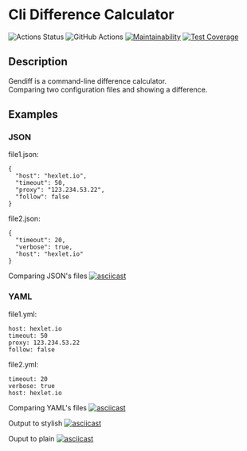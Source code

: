 # Cli Difference Calculator

<!-- ### Hexlet tests and linter status: -->
![Actions Status](https://github.com/Surtt/frontend-project-lvl2/workflows/hexlet-check/badge.svg)
![GitHub Actions](https://github.com/Surtt/Cli-Difference-Calculator/workflows/Node%20CI/badge.svg)
[![Maintainability](https://api.codeclimate.com/v1/badges/b919c04905f23306fef5/maintainability)](https://codeclimate.com/github/Surtt/Cli-Difference-Calculator/maintainability)
[![Test Coverage](https://api.codeclimate.com/v1/badges/b919c04905f23306fef5/test_coverage)](https://codeclimate.com/github/Surtt/Cli-Difference-Calculator/test_coverage)

## Description
Gendiff is a command-line difference calculator.  
Comparing two configuration files and showing a difference.

## Examples

### JSON
file1.json:
```
{
  "host": "hexlet.io",
  "timeout": 50,
  "proxy": "123.234.53.22",
  "follow": false
}
```
file2.json:
```
{
  "timeout": 20,
  "verbose": true,
  "host": "hexlet.io"
}
```

Comparing JSON's files
[![asciicast](https://asciinema.org/a/tpyAFzRAXThdxYhNZHYg2NP7u.svg)](https://asciinema.org/a/tpyAFzRAXThdxYhNZHYg2NP7u)

### YAML
file1.yml:
```
host: hexlet.io
timeout: 50
proxy: 123.234.53.22
follow: false
```
file2.yml:
```
timeout: 20
verbose: true
host: hexlet.io
```

Comparing YAML's files
[![asciicast](https://asciinema.org/a/O9nbgNEgCBWNGnISQjs7TSWsT.svg)](https://asciinema.org/a/O9nbgNEgCBWNGnISQjs7TSWsT)

Output to stylish
[![asciicast](https://asciinema.org/a/tdojUjUBHNTU74YCRBLtdzCb3.svg)](https://asciinema.org/a/tdojUjUBHNTU74YCRBLtdzCb3)

Ouput to plain
[![asciicast](https://asciinema.org/a/RjTaOcLAGnwfxz7FxFVi0ERSn.svg)](https://asciinema.org/a/RjTaOcLAGnwfxz7FxFVi0ERSn)